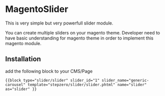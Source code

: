 MagentoSlider
=============

This is very simple but very powerfull slider module.

You can create multiple sliders on your magento theme. Developer need to have basic understanding for magento theme in order to implement this magento module.

## Installation
add the following block to your CMS/Page

```
{{block type="slider/slider" slider_id="1" slider_name="generic-carousel" template="stepzero/slider/slider.phtml" name="slider" as="slider" }}
```